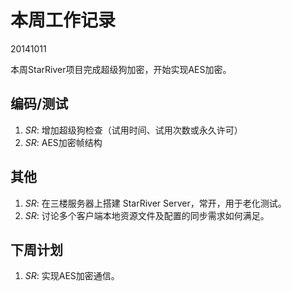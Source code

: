 # 本周工作记录

20141011

本周StarRiver项目完成超级狗加密，开始实现AES加密。

## 编码/测试

1. *SR*: 增加超级狗检查（试用时间、试用次数或永久许可）
2. *SR*: AES加密帧结构

## 其他

1. *SR*: 在三楼服务器上搭建 StarRiver Server，常开，用于老化测试。
2. *SR*: 讨论多个客户端本地资源文件及配置的同步需求如何满足。

## 下周计划

1. *SR*: 实现AES加密通信。

